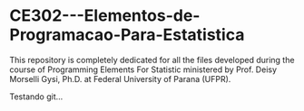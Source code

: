 # CE302---Elementos-de-Programacao-Para-Estatistica
This repository is completely dedicated for all the files developed during the course of Programming Elements For Statistic ministered by Prof. Deisy Morselli Gysi, Ph.D. at Federal University of Parana (UFPR).

Testando git...

